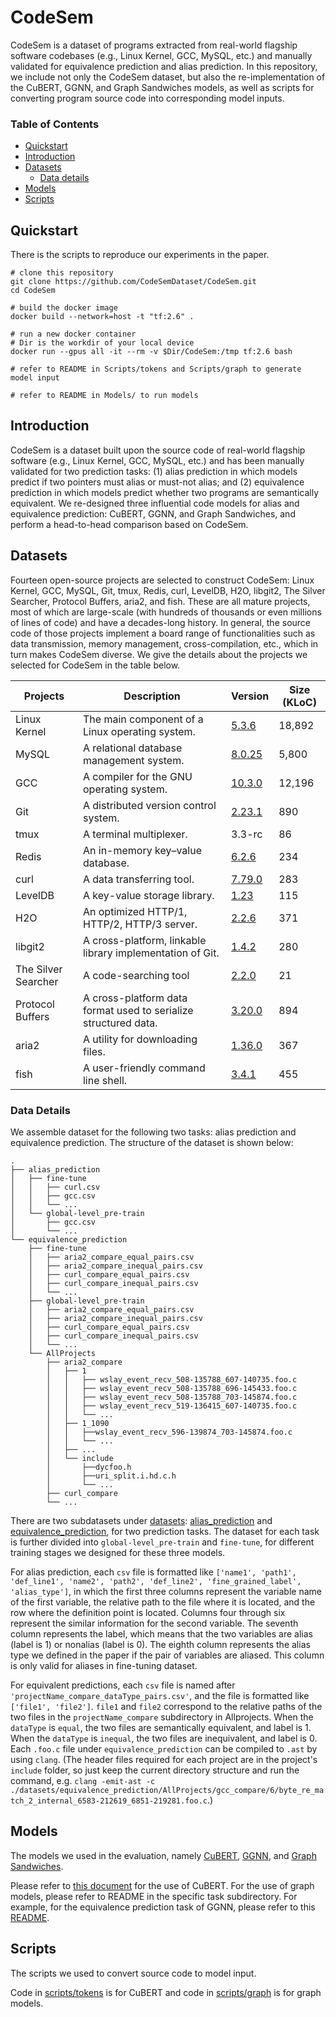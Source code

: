 # CodeSem

CodeSem is a dataset of programs extracted from real-world flagship software codebases (e.g., Linux Kernel, GCC, MySQL, etc.) and manually validated for equivalence prediction and alias prediction. In this repository, we include not only the CodeSem dataset, but also the re-implementation of the CuBERT, GGNN, and Graph Sandwiches models, as well as scripts for converting program source code into corresponding model inputs.

<!-- Next we'll cover the contents of each subdirectory. -->

### Table of Contents
  - [Quickstart](#quickstart)
  - [Introduction](#introduction)
  - [Datasets](#datasets)
    <!-- + [Dataset of Local-Level Pre-Training](#dataset-of-local-level-pre-training) -->
    + [Data details](#data-details)
  - [Models](#models)
  - [Scripts](#scripts)


## Quickstart
There is the scripts to reproduce our experiments in the paper.
```
# clone this repository
git clone https://github.com/CodeSemDataset/CodeSem.git
cd CodeSem

# build the docker image
docker build --network=host -t "tf:2.6" .

# run a new docker container
# Dir is the workdir of your local device
docker run --gpus all -it --rm -v $Dir/CodeSem:/tmp tf:2.6 bash

# refer to README in Scripts/tokens and Scripts/graph to generate model input

# refer to README in Models/ to run models
```

## Introduction
CodeSem is a dataset built upon the source code of real-world flagship software (e.g., Linux Kernel, GCC, MySQL, etc.) and has been manually validated for two prediction tasks: (1) alias prediction in which models predict if two pointers must alias or must-not alias; and (2) equivalence prediction in which models predict whether two programs are semantically equivalent. We re-designed three influential code models for alias and equivalence prediction: CuBERT, GGNN, and Graph Sandwiches, and perform a head-to-head comparison based on CodeSem.

## Datasets

<!-- The dataset for alias prediction and equivalence prediction that we collected. -->
<!-- The details about the projects we selected for CodeSem are shown below. -->
Fourteen open-source projects are selected to construct CodeSem: Linux Kernel, GCC, MySQL, Git, tmux, Redis, curl, LevelDB, H2O, libgit2, The Silver Searcher, Protocol Buffers, aria2, and fish. These are all mature projects, most of which are large-scale (with hundreds of thousands or even millions of lines of code) and have a decades-long history. In general, the source code of those projects implement a board range of functionalities such as data transmission, memory management, cross-compilation, etc., which in turn makes CodeSem diverse. We give the details about the projects we selected for CodeSem in the table below.

| Projects     | Description                                     | Version | Size (KLoC) |
| ------------ | ----------------------------------------------- | ------- | ----------- |
| Linux Kernel | The main component of a Linux operating system. | [5.3.6](https://cdn.kernel.org/pub/linux/kernel/v5.x/linux-5.3.6.tar.gz)   | 18,892      |
| MySQL        | A relational database management system.        | [8.0.25](https://downloads.mysql.com/archives/get/p/23/file/mysql-8.0.25.tar.gz)  | 5,800       |
| GCC          | A compiler for the GNU operating system.        | [10.3.0](https://ftp.gnu.org/gnu/gcc/gcc-10.3.0/gcc-10.3.0.tar.gz)  | 12,196      |
| Git          | A distributed version control system.           | [2.23.1](https://mirrors.edge.kernel.org/pub/software/scm/git/git-2.23.1.tar.gz)  | 890         |
| tmux         | A terminal multiplexer.                         | 3.3-rc  | 86          |
| Redis        | An in-memory key–value database.                | [6.2.6](https://github.com/redis/redis/archive/refs/tags/6.2.6.tar.gz)   | 234         |
| curl         | A data transferring tool.                       | [7.79.0](https://github.com/curl/curl/releases/download/curl-7_79_0/curl-7.79.0.tar.gz)  | 283         |
| LevelDB      | A key-value storage library.                    | [1.23](https://github.com/google/leveldb/archive/refs/tags/1.23.tar.gz)    | 115         |
| H2O          | An optimized HTTP/1, HTTP/2, HTTP/3 server.     | [2.2.6](https://github.com/h2o/h2o/archive/refs/tags/v2.2.6.tar.gz) |  371         |
| libgit2      | A cross-platform, linkable library implementation of Git. |  [1.4.2](https://github.com/libgit2/libgit2/archive/refs/tags/v1.4.2.tar.gz) |  280      |
| The Silver Searcher |   A code-searching tool                  | [2.2.0](https://github.com/ggreer/the_silver_searcher/archive/refs/tags/2.2.0.tar.gz) | 21          |
| Protocol Buffers|  A cross-platform data format used to serialize structured data. | [3.20.0](https://github.com/protocolbuffers/protobuf/archive/refs/tags/v3.20.0.tar.gz) |   894     |
| aria2        |    A utility for downloading files.             | [1.36.0](https://github.com/aria2/aria2/archive/refs/tags/release-1.36.0.tar.gz) |  367     |
| fish         |   A user-friendly command line shell.           | [3.4.1](https://github.com/fish-shell/fish-shell/archive/refs/tags/3.4.1.tar.gz) |  455      |

### Data Details
We assemble dataset for the following two tasks: alias prediction and equivalence prediction. The structure of the dataset is shown below:
```
.
├── alias_prediction
│   ├── fine-tune
│   │   ├── curl.csv
│   │   ├── gcc.csv
│   │   └── ...
│   └── global-level_pre-train
│       ├── gcc.csv
│       └── ...
└── equivalence_prediction
    ├── fine-tune
    │   ├── aria2_compare_equal_pairs.csv
    │   ├── aria2_compare_inequal_pairs.csv
    │   ├── curl_compare_equal_pairs.csv
    │   ├── curl_compare_inequal_pairs.csv
    │   └── ...
    ├── global-level_pre-train
    │   ├── aria2_compare_equal_pairs.csv
    │   ├── aria2_compare_inequal_pairs.csv
    │   ├── curl_compare_equal_pairs.csv
    │   ├── curl_compare_inequal_pairs.csv
    │   └── ...
    └── AllProjects
        ├── aria2_compare
        │   ├── 1
        │   │   ├── wslay_event_recv_508-135788_607-140735.foo.c
        │   │   ├── wslay_event_recv_508-135788_696-145433.foo.c
        │   │   ├── wslay_event_recv_508-135788_703-145874.foo.c
        │   │   ├── wslay_event_recv_519-136415_607-140735.foo.c
        │   │   └── ...
        │   ├── 1_1090
        │   │   ├──wslay_event_recv_596-139874_703-145874.foo.c
        │   │   └── ...
        │   ├── ...
        │   └── include
        │       ├──dycfoo.h
        │       ├──uri_split.i.hd.c.h
        │       └── ...
        ├── curl_compare
        └── ...
```
There are two subdatasets under [datasets](https://github.com/CodeSemDataset/CodeSem/tree/main/datasets): [alias_prediction](https://github.com/CodeSemDataset/CodeSem/tree/main/datasets/alias_prediction) and [equivalence_prediction](https://github.com/CodeSemDataset/CodeSem/tree/main/datasets/equivalence_prediction), for two prediction tasks. The dataset for each task is further divided into `global-level_pre-train` and `fine-tune`, for different training stages we designed for these three models. 

For alias prediction, each `csv` file is formatted like `['name1', 'path1', 'def_line1', 'name2', 'path2', 'def_line2', 'fine_grained_label', 'alias_type']`, in which the first three columns represent the variable name of the first variable, the relative path to the file where it is located, and the row where the definition point is located. Columns four through six represent the similar information for the second variable. The seventh column represents the label, which means that the two variables are alias (label is 1) or nonalias (label is 0). The eighth column represents the alias type we defined in the paper if the pair of variables are aliased. This column is only valid for aliases in fine-tuning dataset.

For equivalent predictions, each `csv` file is named after` 'projectName_compare_dataType_pairs.csv'`, and the file is formatted like `['file1', 'file2']`. `file1` and `file2` correspond to the relative paths of the two files in the `projectName_compare` subdirectory in Allprojects. When the `dataType` is `equal`, the two files are semantically equivalent, and label is 1. When the `dataType` is `inequal`, the two files are inequivalent, and label is 0. Each `.foo.c` file under `equivalence_prediction` can be compiled to `.ast` by using `clang`. (The header files required for each project are in the project's `include` folder, so just keep the current directory structure and run the command, e.g. `clang -emit-ast -c ./datasets/equivalence_prediction/AllProjects/gcc_compare/6/byte_re_match_2_internal_6583-212619_6851-219281.foo.c`.)

## Models

The models we used in the evaluation, namely [CuBERT](https://github.com/CodeSemDataset/CodeSem/tree/main/models/CuBERT), [GGNN](https://github.com/CodeSemDataset/CodeSem/tree/main/models/GGNN), and [Graph Sandwiches](https://github.com/CodeSemDataset/CodeSem/tree/main/models/GraphSandwiches).

Please refer to [this document](https://github.com/CodeSemDataset/CodeSem/blob/main/models/CuBERT/README.md) for the use of CuBERT. For the use of graph models, please refer to README in the specific task subdirectory. For example, for the equivalence prediction task of GGNN, please refer to this [README](https://github.com/CodeSemDataset/CodeSem/blob/main/models/GGNN/ggnn_for_equivalent/README.md).

## Scripts

The scripts we used to convert source code to model input.

Code in [scripts/tokens](https://github.com/CodeSemDataset/CodeSem/tree/main/scripts/tokens) is for CuBERT and code in [scripts/graph](https://github.com/CodeSemDataset/CodeSem/tree/main/scripts/graph) is for graph models.
